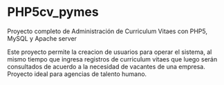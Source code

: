 # PHP5cv_pymes
Proyecto completo de Administración de Curriculum Vitaes con PHP5, MySQL y Apache server

Este proyecto permite la creacion de usuarios para operar el sistema, al mismo tiempo que ingresa registros de curriculum vitaes que luego serán consultados
de acuerdo a la necesidad de vacantes de una empresa. Proyecto ideal para agencias de talento humano.
